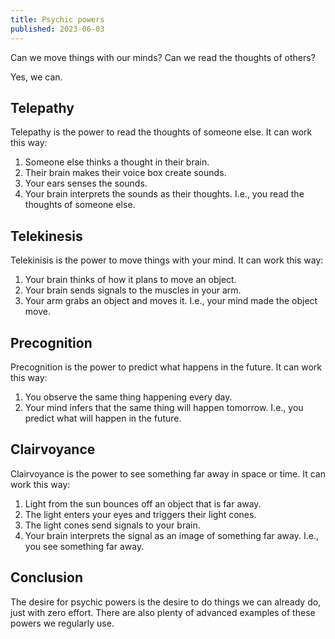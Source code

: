 ```yaml
---
title: Psychic powers
published: 2023-06-03
---
```


Can we move things with our minds?
Can we read the thoughts of others?

Yes, we can.

<!--more-->

## Telepathy

Telepathy is the power to read the thoughts of someone else.
It can work this way:

1. Someone else thinks a thought in their brain.
1. Their brain makes their voice box create sounds.
1. Your ears senses the sounds.
1. Your brain interprets the sounds as their thoughts.
   I.e., you read the thoughts of someone else.

## Telekinesis

Telekinisis is the power to move things with your mind.
It can work this way:

1. Your brain thinks of how it plans to move an object.
1. Your brain sends signals to the muscles in your arm.
1. Your arm grabs an object and moves it.
   I.e., your mind made the object move.

## Precognition

Precognition is the power to predict what happens in the future.
It can work this way:

1. You observe the same thing happening every day.
1. Your mind infers that the same thing will happen tomorrow.
   I.e., you predict what will happen in the future.

## Clairvoyance

Clairvoyance is the power to see something far away in space or time.
It can work this way:

1. Light from the sun bounces off an object that is far away.
1. The light enters your eyes and triggers their light cones.
1. The light cones send signals to your brain.
1. Your brain interprets the signal as an image of something far away.
   I.e., you see something far away.

## Conclusion

The desire for psychic powers is the desire to do things we can already do,
just with zero effort.
There are also plenty of advanced examples of these powers we regularly use.

[writing]: https://www.britannica.com/topic/writing
[cell phones]: https://www.techopedia.com/definition/2955/mobile-phone
[telerobotics]: https://en.wikipedia.org/wiki/Telerobotics
[weather forecasting]: https://www.britannica.com/science/weather-forecasting
[astronomical simulations]: https://universesandbox.com/
[television]: https://www.britannica.com/technology/television-technology/Electronic-systems
[interplanetary spacecraft]: https://solarsystem.nasa.gov/missions/
[brain-computer interface]: https://en.wikipedia.org/wiki/Brain%E2%80%93computer_interface
